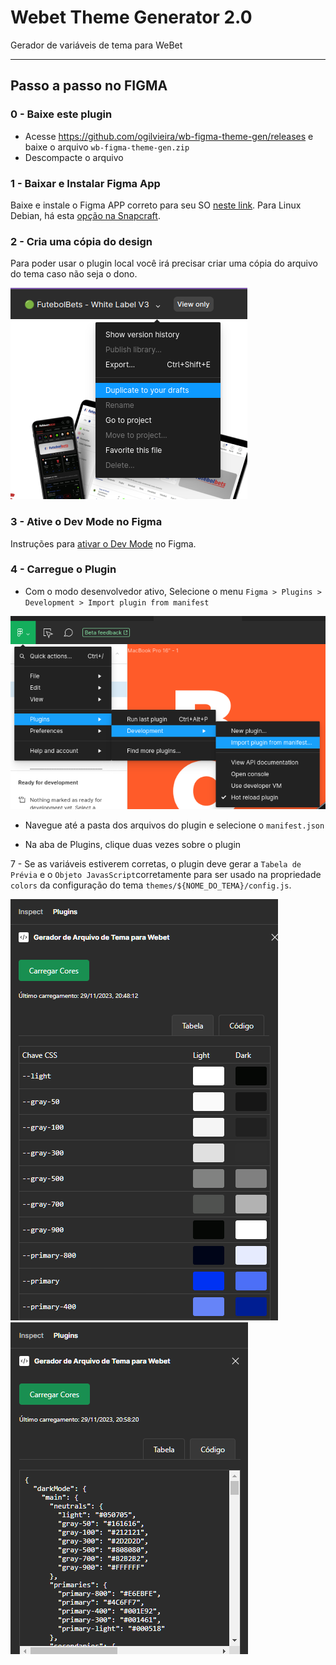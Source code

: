# Webet Theme Generator 2.0
Gerador de variáveis de tema para WeBet

---

## Passo a passo no FIGMA

### 0 - Baixe este plugin 
- Acesse https://github.com/ogilvieira/wb-figma-theme-gen/releases e baixe o arquivo `wb-figma-theme-gen.zip`
- Descompacte o arquivo

### 1 - Baixar e Instalar Figma App
Baixe e instale o Figma APP correto para seu SO [neste link](https://www.figma.com/downloads/). Para Linux Debian, há esta [opção na Snapcraft](https://snapcraft.io/install/figma-linux/debian).


### 2 - Cria uma cópia do design
Para poder usar o plugin local você irá precisar criar uma cópia do arquivo do tema caso não seja o dono.

![Save to Draft](/git/save-to-drafts.png)


### 3 - Ative o Dev Mode no Figma
Instruções para [ativar o Dev Mode](https://help.figma.com/hc/en-us/articles/15023124644247-Guide-to-Dev-Mode#Enter_Dev_Mode) no Figma.


### 4 - Carregue o Plugin
- Com o modo desenvolvedor ativo, Selecione o menu `Figma > Plugins > Development > Import plugin from manifest`

![Import from Manifest](/git/import-from-manifest.png)

- Navegue até a pasta dos arquivos do plugin e selecione o `manifest.json`

- Na aba de Plugins, clique duas vezes sobre o plugin


7 - Se as variáveis estiverem corretas, o plugin deve gerar a `Tabela de Prévia` e o `Objeto JavasScript`corretamente para ser usado na propriedade `colors` da configuração do tema `themes/${NOME_DO_TEMA}/config.js`.

![Tabela de Prévia](/git/plugin-1.png)
![Objeto JSON](/git/plugin-2.png)
